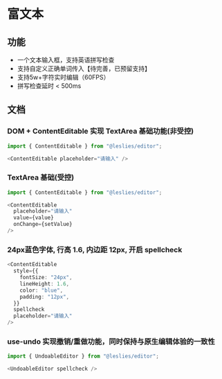 # 富文本

## 功能

- 一个文本输入框，支持英语拼写检查
- 支持自定义正确单词传入【待完善，已预留支持】
- 支持5w+字符实时编辑（60FPS）
- 拼写检查延时 < 500ms

## 文档

### DOM + ContentEditable 实现 TextArea 基础功能(非受控)

```ts
import { ContentEditable } from "@leslies/editor";

<ContentEditable placeholder="请输入" />
```

### TextArea 基础(受控)

```ts
import { ContentEditable } from "@leslies/editor";

<ContentEditable
  placeholder="请输入"
  value={value}
  onChange={setValue}
/>
```

### 24px蓝色字体, 行高 1.6, 内边距 12px, 开启 spellcheck

```ts
<ContentEditable
  style={{
    fontSize: "24px",
    lineHeight: 1.6,
    color: "blue",
    padding: "12px",
  }}
  spellcheck
  placeholder="请输入"
/>
```

### use-undo 实现撤销/重做功能，同时保持与原生编辑体验的一致性

```ts
import { UndoableEditor } from "@leslies/editor";

<UndoableEditor spellcheck />
```
